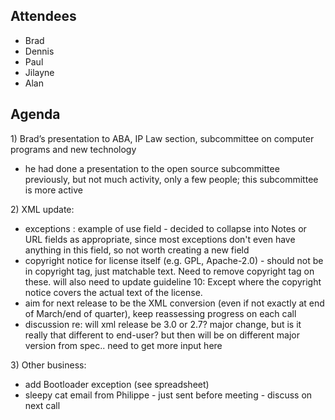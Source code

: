 ## Attendees

  - Brad
  - Dennis
  - Paul
  - Jilayne
  - Alan

## Agenda

1\) Brad’s presentation to ABA, IP Law section, subcommittee on computer
programs and new technology

  - he had done a presentation to the open source subcommittee
    previously, but not much activity, only a few people; this
    subcommittee is more active

2\) XML update:

  - exceptions : example of use field - decided to collapse into Notes
    or URL fields as appropriate, since most exceptions don't even have
    anything in this field, so not worth creating a new field
  - copyright notice for license itself (e.g. GPL, Apache-2.0) - should
    not be in copyright tag, just matchable text. Need to remove
    copyright tag on these. will also need to update guideline 10:
    Except where the copyright notice covers the actual text of the
    license.
  - aim for next release to be the XML conversion (even if not exactly
    at end of March/end of quarter), keep reassessing progress on each
    call
  - discussion re: will xml release be 3.0 or 2.7? major change, but is
    it really that different to end-user? but then will be on different
    major version from spec.. need to get more input here

3\) Other business:

  - add Bootloader exception (see spreadsheet)
  - sleepy cat email from Philippe - just sent before meeting - discuss
    on next call
